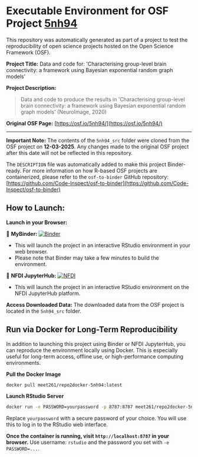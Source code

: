 # Executable Environment for OSF Project [5nh94](https://osf.io/5nh94/)

This repository was automatically generated as part of a project to test the reproducibility of open science projects hosted on the Open Science Framework (OSF).

**Project Title:** Data and code for: 'Characterising group-level brain connectivity: a framework using Bayesian exponential random graph models'

**Project Description:**
> Data and code to produce the results in 'Characterising group-level brain connectivity: a framework using Bayesian exponential random graph models' (NeuroImage, 2020)

**Original OSF Page:** [https://osf.io/5nh94/](https://osf.io/5nh94/)

---

**Important Note:** The contents of the `5nh94_src` folder were cloned from the OSF project on **12-03-2025**. Any changes made to the original OSF project after this date will not be reflected in this repository.

The `DESCRIPTION` file was automatically added to make this project Binder-ready. For more information on how R-based OSF projects are containerized, please refer to the `osf-to-binder` GitHub repository: [https://github.com/Code-Inspect/osf-to-binder](https://github.com/Code-Inspect/osf-to-binder)

## How to Launch:

**Launch in your Browser:**

🚀 **MyBinder:** [![Binder](https://mybinder.org/badge_logo.svg)](https://mybinder.org/v2/gh/code-inspect-binder/osf_5nh94/HEAD?urlpath=rstudio)

   * This will launch the project in an interactive RStudio environment in your web browser.
   * Please note that Binder may take a few minutes to build the environment.

🚀 **NFDI JupyterHub:** [![NFDI](https://nfdi-jupyter.de/images/nfdi_badge.svg)](https://hub.nfdi-jupyter.de/r2d/gh/code-inspect-binder/osf_5nh94/HEAD?urlpath=rstudio)

   * This will launch the project in an interactive RStudio environment on the NFDI JupyterHub platform.

**Access Downloaded Data:**
The downloaded data from the OSF project is located in the `5nh94_src` folder.

## Run via Docker for Long-Term Reproducibility

In addition to launching this project using Binder or NFDI JupyterHub, you can reproduce the environment locally using Docker. This is especially useful for long-term access, offline use, or high-performance computing environments.

**Pull the Docker Image**

```bash
docker pull meet261/repo2docker-5nh94:latest
```

**Launch RStudio Server**

```bash
docker run -e PASSWORD=yourpassword -p 8787:8787 meet261/repo2docker-5nh94
```
Replace `yourpassword` with a secure password of your choice. You will use this to log in to the RStudio web interface.

**Once the container is running, visit `http://localhost:8787` in your browser.**
Use username: `rstudio` and the password you set with `-e PASSWORD=...`.

